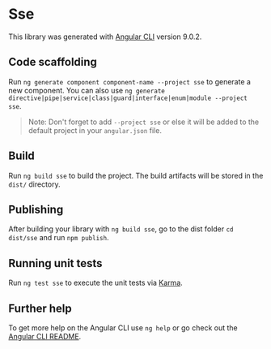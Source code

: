 # Sse

This library was generated with [Angular CLI](https://github.com/angular/angular-cli) version 9.0.2.

## Code scaffolding

Run `ng generate component component-name --project sse` to generate a new component. You can also use `ng generate directive|pipe|service|class|guard|interface|enum|module --project sse`.
> Note: Don't forget to add `--project sse` or else it will be added to the default project in your `angular.json` file. 

## Build

Run `ng build sse` to build the project. The build artifacts will be stored in the `dist/` directory.

## Publishing

After building your library with `ng build sse`, go to the dist folder `cd dist/sse` and run `npm publish`.

## Running unit tests

Run `ng test sse` to execute the unit tests via [Karma](https://karma-runner.github.io).

## Further help

To get more help on the Angular CLI use `ng help` or go check out the [Angular CLI README](https://github.com/angular/angular-cli/blob/master/README.md).
